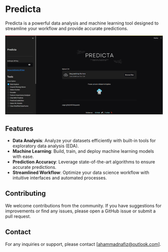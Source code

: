 # Predicta

Predicta is a powerful data analysis and machine learning tool designed to streamline your workflow and provide accurate predictions.

![Predicta](assets/predictass.png)

## Features

- **Data Analysis**: Analyze your datasets efficiently with built-in tools for exploratory data analysis (EDA).
- **Machine Learning**: Build, train, and deploy machine learning models with ease.
- **Prediction Accuracy**: Leverage state-of-the-art algorithms to ensure accurate predictions.
- **Streamlined Workflow**: Optimize your data science workflow with intuitive interfaces and automated processes.

## Contributing
We welcome contributions from the community. If you have suggestions for improvements or find any issues, please open a GitHub issue or submit a pull request.

## Contact
For any inquiries or support, please contact [ahammadnafiz@outlook.com].
